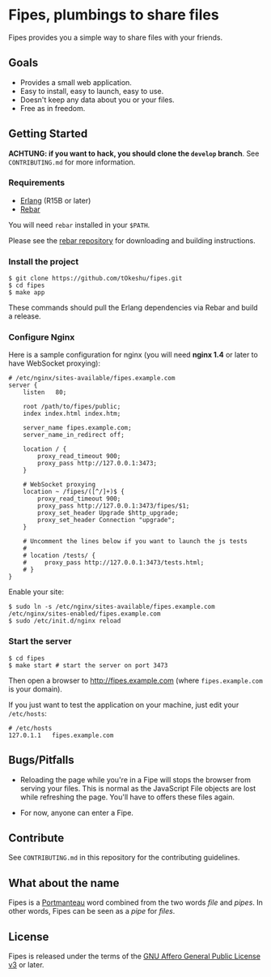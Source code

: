 # Fipes, plumbings to share files

Fipes provides you a simple way to share files with your friends.

## Goals

  - Provides a small web application.
  - Easy to install, easy to launch, easy to use.
  - Doesn't keep any data about you or your files.
  - Free as in freedom.

## Getting Started

**ACHTUNG: if you want to hack, you should clone the `develop` branch**. See
`CONTRIBUTING.md` for more information.

### Requirements

  * [Erlang](http://www.erlang.org/download.html) (R15B or later)
  * [Rebar](https://github.com/basho/rebar)

You will need `rebar` installed in your `$PATH`.

Please see the [rebar repository](https://github.com/basho/rebar) for
downloading and building instructions.

### Install the project

    $ git clone https://github.com/tOkeshu/fipes.git
    $ cd fipes
    $ make app

These commands should pull the Erlang dependencies via Rebar and build
a release.

### Configure Nginx

Here is a sample configuration for nginx (you will need **nginx 1.4** or later to
have WebSocket proxying):

    # /etc/nginx/sites-available/fipes.example.com
    server {
        listen   80;

        root /path/to/fipes/public;
        index index.html index.htm;

        server_name fipes.example.com;
        server_name_in_redirect off;

        location / {
            proxy_read_timeout 900;
            proxy_pass http://127.0.0.1:3473;
        }

        # WebSocket proxying
        location ~ /fipes/([^/]+)$ {
            proxy_read_timeout 900;
            proxy_pass http://127.0.0.1:3473/fipes/$1;
            proxy_set_header Upgrade $http_upgrade;
            proxy_set_header Connection "upgrade";
        }

        # Uncomment the lines below if you want to launch the js tests
        #
        # location /tests/ {
        #     proxy_pass http://127.0.0.1:3473/tests.html;
        # }
    }

Enable your site:

    $ sudo ln -s /etc/nginx/sites-available/fipes.example.com /etc/nginx/sites-enabled/fipes.example.com
    $ sudo /etc/init.d/nginx reload

### Start the server

    $ cd fipes
    $ make start # start the server on port 3473

Then open a browser to http://fipes.example.com (where
`fipes.example.com` is your domain).

If you just want to test the application on your machine, just edit
your `/etc/hosts`:

    # /etc/hosts
    127.0.1.1	fipes.example.com

## Bugs/Pitfalls

  * Reloading the page while you're in a Fipe will stops the browser
    from serving your files. This is normal as the JavaScript File
    objects are lost while refreshing the page. You'll have to offers
    these files again.

  * For now, anyone can enter a Fipe.

## Contribute

See `CONTRIBUTING.md` in this repository for the contributing guidelines.

## What about the name

Fipes is a [Portmanteau](http://en.wikipedia.org/wiki/Portmanteau)
word combined from the two words *file* and *pipes*. In other words,
Fipes can be seen as a *pipe* for *files*.

## License

Fipes is released under the terms of the
[GNU Affero General Public License v3](http://www.gnu.org/licenses/agpl-3.0.html)
or later.

